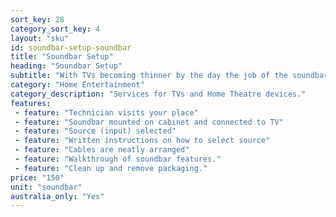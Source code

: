 ```yaml
---
sort_key: 28
category_sort_key: 4
layout: "sku"
id: soundbar-setup-soundbar
title: "Soundbar Setup"
heading: "Soundbar Setup"
subtitle: "With TVs becoming thinner by the day the job of the soundbar has changed, from a simple speaker to multi-functional device, so it makes sense to let the experts set it up for you."
category: "Home Entertainment"
category_description: "Services for TVs and Home Theatre devices."
features:
 - feature: "Technician visits your place"
 - feature: "Soundbar mounted on cabinet and connected to TV"
 - feature: "Source (input) selected"
 - feature: "Written instructions on how to select source"
 - feature: "Cables are neatly arranged"
 - feature: "Walkthrough of soundbar features."
 - feature: "Clean up and remove packaging."
price: "150"
unit: "soundbar"
australia_only: "Yes"
---
```

